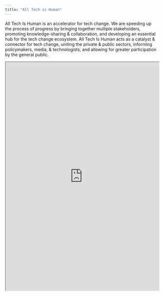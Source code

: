 ```yaml
---
title: "All Tech is Human"
---
```


All Tech Is Human is an accelerator for tech change. We are speeding up the process of progress by bringing together multiple stakeholders, promoting knowledge-sharing & collaboration, and developing an essential hub for the tech change ecosystem. All Tech Is Human acts as a catalyst & connector for tech change, uniting the private & public sectors, informing policymakers, media, & technologists, and allowing for greater participation by the general public.

<iframe height="750" width="100%" src="https://ewelton.github.io/ktest/wiki.html#All%20Tech%20is%20Human"></iframe>
